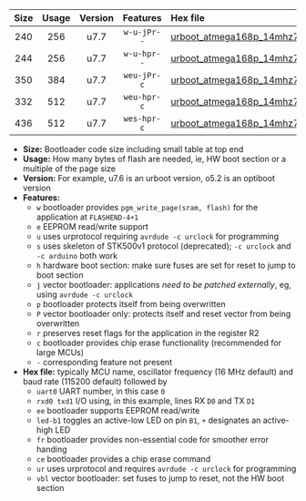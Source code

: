|Size|Usage|Version|Features|Hex file|
|:-:|:-:|:-:|:-:|:--|
|240|256|u7.7|`w-u-jPr--`|[urboot_atmega168p_14mhz7456_230400bps_uart0_rxd0_txd1_led+b5_ur_vbl.hex](https://raw.githubusercontent.com/stefanrueger/urboot.hex/main/cores/minicore/atmega168p/fcpu_14mhz7456/230400_bps/urboot_atmega168p_14mhz7456_230400bps_uart0_rxd0_txd1_led+b5_ur_vbl.hex)|
|244|256|u7.7|`w-u-hpr--`|[urboot_atmega168p_14mhz7456_230400bps_uart0_rxd0_txd1_led+b5_fr_ur.hex](https://raw.githubusercontent.com/stefanrueger/urboot.hex/main/cores/minicore/atmega168p/fcpu_14mhz7456/230400_bps/urboot_atmega168p_14mhz7456_230400bps_uart0_rxd0_txd1_led+b5_fr_ur.hex)|
|350|384|u7.7|`weu-jPr-c`|[urboot_atmega168p_14mhz7456_230400bps_uart0_rxd0_txd1_ee_led+b5_fr_ce_ur_vbl.hex](https://raw.githubusercontent.com/stefanrueger/urboot.hex/main/cores/minicore/atmega168p/fcpu_14mhz7456/230400_bps/urboot_atmega168p_14mhz7456_230400bps_uart0_rxd0_txd1_ee_led+b5_fr_ce_ur_vbl.hex)|
|332|512|u7.7|`weu-hpr-c`|[urboot_atmega168p_14mhz7456_230400bps_uart0_rxd0_txd1_ee_led+b5_fr_ce_ur.hex](https://raw.githubusercontent.com/stefanrueger/urboot.hex/main/cores/minicore/atmega168p/fcpu_14mhz7456/230400_bps/urboot_atmega168p_14mhz7456_230400bps_uart0_rxd0_txd1_ee_led+b5_fr_ce_ur.hex)|
|436|512|u7.7|`wes-hpr-c`|[urboot_atmega168p_14mhz7456_230400bps_uart0_rxd0_txd1_ee_led+b5_fr_ce.hex](https://raw.githubusercontent.com/stefanrueger/urboot.hex/main/cores/minicore/atmega168p/fcpu_14mhz7456/230400_bps/urboot_atmega168p_14mhz7456_230400bps_uart0_rxd0_txd1_ee_led+b5_fr_ce.hex)|

- **Size:** Bootloader code size including small table at top end
- **Usage:** How many bytes of flash are needed, ie, HW boot section or a multiple of the page size
- **Version:** For example, u7.6 is an urboot version, o5.2 is an optiboot version
- **Features:**
  + `w` bootloader provides `pgm_write_page(sram, flash)` for the application at `FLASHEND-4+1`
  + `e` EEPROM read/write support
  + `u` uses urprotocol requiring `avrdude -c urclock` for programming
  + `s` uses skeleton of STK500v1 protocol (deprecated); `-c urclock` and `-c arduino` both work
  + `h` hardware boot section: make sure fuses are set for reset to jump to boot section
  + `j` vector bootloader: applications *need to be patched externally*, eg, using `avrdude -c urclock`
  + `p` bootloader protects itself from being overwritten
  + `P` vector bootloader only: protects itself and reset vector from being overwritten
  + `r` preserves reset flags for the application in the register R2
  + `c` bootloader provides chip erase functionality (recommended for large MCUs)
  + `-` corresponding feature not present
- **Hex file:** typically MCU name, oscillator frequency (16 MHz default) and baud rate (115200 default) followed by
  + `uart0` UART number, in this case `0`
  + `rxd0 txd1` I/O using, in this example, lines RX `D0` and TX `D1`
  + `ee` bootloader supports EEPROM read/write
  + `led-b1` toggles an active-low LED on pin `B1`, `+` designates an active-high LED
  + `fr` bootloader provides non-essential code for smoother error handing
  + `ce` bootloader provides a chip erase command
  + `ur` uses urprotocol and requires `avrdude -c urclock` for programming
  + `vbl` vector bootloader: set fuses to jump to reset, not the HW boot section
